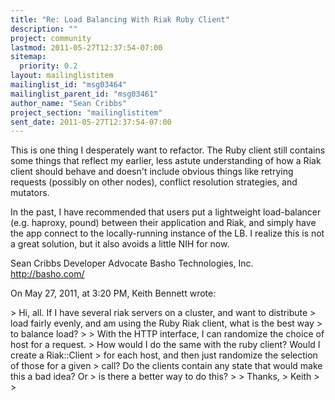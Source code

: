 ```yaml
---
title: "Re: Load Balancing With Riak Ruby Client"
description: ""
project: community
lastmod: 2011-05-27T12:37:54-07:00
sitemap:
  priority: 0.2
layout: mailinglistitem
mailinglist_id: "msg03464"
mailinglist_parent_id: "msg03461"
author_name: "Sean Cribbs"
project_section: "mailinglistitem"
sent_date: 2011-05-27T12:37:54-07:00
---
```



This is one thing I desperately want to refactor. The Ruby client still 
contains some things that reflect my earlier, less astute understanding of how 
a Riak client should behave and doesn't include obvious things like retrying 
requests (possibly on other nodes), conflict resolution strategies, and 
mutators.

In the past, I have recommended that users put a lightweight load-balancer 
(e.g. haproxy, pound) between their application and Riak, and simply have the 
app connect to the locally-running instance of the LB. I realize this is not a 
great solution, but it also avoids a little NIH for now.

Sean Cribbs 
Developer Advocate
Basho Technologies, Inc.
http://basho.com/

On May 27, 2011, at 3:20 PM, Keith Bennett wrote:

&gt; Hi, all. If I have several riak servers on a cluster, and want to distribute 
&gt; load fairly evenly, and am using the Ruby Riak client, what is the best way 
&gt; to balance load?
&gt; 
&gt; With the HTTP interface, I can randomize the choice of host for a request. 
&gt; How would I do the same with the ruby client? Would I create a Riak::Client 
&gt; for each host, and then just randomize the selection of those for a given 
&gt; call? Do the clients contain any state that would make this a bad idea? Or 
&gt; is there a better way to do this?
&gt; 
&gt; Thanks,
&gt; Keith
&gt; 
&gt; 
